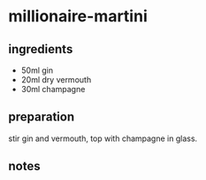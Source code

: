 # millionaire-martini


## ingredients

- 50ml gin
- 20ml dry vermouth
- 30ml champagne

## preparation

stir gin and vermouth, top with champagne in glass.

## notes

